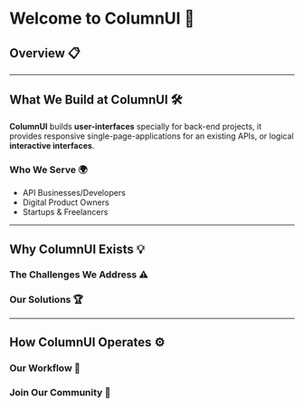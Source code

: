 # Welcome to ColumnUI 🌟

## Overview 📋

---

## What We Build at ColumnUI 🛠️

**ColumnUI** builds **user-interfaces** specially for back-end projects, it provides responsive single-page-applications for an existing APIs, or logical **interactive interfaces**.

### Who We Serve 🌍

- API Businesses/Developers
- Digital Product Owners
- Startups & Freelancers

---

## Why ColumnUI Exists 💡

### The Challenges We Address ⚠️

### Our Solutions 🏆

---

## How ColumnUI Operates ⚙️

### Our Workflow 🔄

### Join Our Community 🤝
